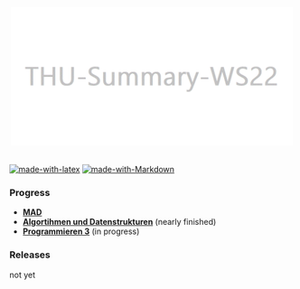 <div align="center">
  <img width="500" src="./docs/assets/Header.gif">
  <br><br>
</div>

[![made-with-latex](https://img.shields.io/badge/Made%20with-LaTeX-1f425f.svg)](https://www.latex-project.org/)
[![made-with-Markdown](https://img.shields.io/badge/Made%20with-Markdown-1f425f.svg)](http://commonmark.org)
### Progress

- **[MAD](MAD/Zsf.md)**
- **[Algortihmen und Datenstrukturen](ALGO/Zusammenfassung/)** (nearly finished)  
- **[Programmieren 3](PROG-3/)** (in progress)

### Releases

not yet
